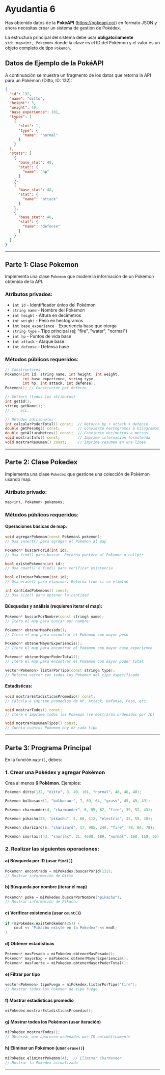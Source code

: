 # Ayudantia 6

Has obtenido datos de la **PokéAPI** (https://pokeapi.co/) en formato JSON y ahora necesitas crear un sistema de gestión de Pokédex.

La estructura principal del sistema debe usar **obligatoriamente** `std::map<int, Pokemon>` donde la clave es el ID del Pokémon y el valor es un objeto completo de tipo `Pokemon`.

## Datos de Ejemplo de la PokéAPI

A continuación se muestra un fragmento de los datos que retorna la API para un Pokémon (Ditto, ID: 132):

```json
{
  "id": 132,
  "name": "ditto",
  "height": 3,
  "weight": 40,
  "base_experience": 101,
  "types": [
    {
      "slot": 1,
      "type": {
        "name": "normal"
      }
    }
  ],
  "stats": [
    {
      "base_stat": 48,
      "stat": {
        "name": "hp"
      }
    },
    {
      "base_stat": 48,
      "stat": {
        "name": "attack"
      }
    },
    {
      "base_stat": 48,
      "stat": {
        "name": "defense"
      }
    }
  ]
}
```

---

## Parte 1: Clase Pokemon

Implementa una clase `Pokemon` que modele la información de un Pokémon obtenida de la API.

### Atributos privados:
- `int id` - Identificador único del Pokémon
- `string name` - Nombre del Pokémon
- `int height` - Altura en decímetros
- `int weight` - Peso en hectogramos
- `int base_experience` - Experiencia base que otorga
- `string type` - Tipo principal (ej: "fire", "water", "normal")
- `int hp` - Puntos de vida base
- `int attack` - Ataque base
- `int defense` - Defensa base

### Métodos públicos requeridos:

```cpp
// Constructores
Pokemon(int id, string name, int height, int weight, 
        int base_experience, string type, 
        int hp, int attack, int defense);
Pokemon(); // Constructor por defecto

// Getters (todos los atributos)
int getId();
string getName();
// ... etc.

// Métodos adicionales
int calcularPoderTotal() const;  // Retorna hp + attack + defense
double getPesoKg() const;        // Convierte hectogramos a kilogramos
double getAlturaMetros() const;  // Convierte decímetros a metros
void mostrarInfo() const;        // Imprime información formateada
void mostrarResumen() const;     // Imprime resumen en una línea
```

---

## Parte 2: Clase Pokedex

Implementa una clase `Pokedex` que gestione una colección de Pokémon usando map.

### Atributo privado:
```cpp
map<int, Pokemon> pokemons;
```

### Métodos públicos requeridos:

#### Operaciones básicas de map:
```cpp
void agregarPokemon(const Pokemon& pokemon);
// Usa insert() para agregar el Pokemon al map

Pokemon* buscarPorId(int id);
// Usa find() para buscar. Retorna puntero al Pokemon o nullptr

bool existePokemon(int id);
// Usa count() o find() para verificar existencia

bool eliminarPokemon(int id);
// Usa erase() para eliminar. Retorna true si se eliminó

int cantidadPokemons() const;
// Usa size() para obtener la cantidad
```

#### Búsquedas y análisis (requieren iterar el map):
```cpp
Pokemon* buscarPorNombre(const string& name);
// Itera el map para buscar por nombre

Pokemon* obtenerMasPesado();
// Itera el map para encontrar el Pokemon con mayor peso

Pokemon* obtenerMayorExperiencia();
// Itera el map para encontrar el Pokemon con mayor base_experience

Pokemon* obtenerMayorPoderTotal();
// Itera el map para encontrar el Pokemon con mayor poder total

vector<Pokemon> listarPorTipo(const string& type);
// Retorna vector con todos los Pokemon del tipo especificado
```

#### Estadísticas:
```cpp
void mostrarEstadisticasPromedio() const;
// Calcula e imprime promedios de HP, Attack, Defense, Peso, etc.

void mostrarTodos() const;
// Itera e imprime todos los Pokemon (se mostrarán ordenados por ID)

void mostrarResumenTipos() const;
// Cuenta cuántos Pokemon hay de cada tipo
```

---

## Parte 3: Programa Principal

En la función `main()`, debes:

### 1. Crear una Pokédex y agregar Pokémon

Crea al menos **6 Pokémon**. Ejemplos:

```cpp
Pokemon ditto(132, "ditto", 3, 40, 101, "normal", 48, 48, 48);

Pokemon bulbasaur(1, "bulbasaur", 7, 69, 64, "grass", 45, 49, 49);

Pokemon charmander(4, "charmander", 6, 85, 62, "fire", 39, 52, 43);

Pokemon pikachu(25, "pikachu", 4, 60, 112, "electric", 35, 55, 40);

Pokemon charizard(6, "charizard", 17, 905, 240, "fire", 78, 84, 78);

Pokemon snorlax(143, "snorlax", 21, 4600, 189, "normal", 160, 110, 65);
```

### 2. Realizar las siguientes operaciones:

#### a) Búsqueda por ID (usar `find()`)
```cpp
Pokemon* encontrado = miPokedex.buscarPorId(132);
// Mostrar información de Ditto
```

#### b) Búsqueda por nombre (iterar el map)
```cpp
Pokemon* poke = miPokedex.buscarPorNombre("pikachu");
// Mostrar información de Pikachu
```

#### c) Verificar existencia (usar `count()`)
```cpp
if (miPokedex.existePokemon(25)) {
    cout << "Pikachu existe en la Pokedex" << endl;
}
```

#### d) Obtener estadísticas
```cpp
Pokemon* masPesado = miPokedex.obtenerMasPesado();
Pokemon* mayorExp = miPokedex.obtenerMayorExperiencia();
Pokemon* masFuerte = miPokedex.obtenerMayorPoderTotal();
```

#### e) Filtrar por tipo
```cpp
vector<Pokemon> tipoFuego = miPokedex.listarPorTipo("fire");
// Mostrar todos los Pokemon de tipo fuego
```

#### f) Mostrar estadísticas promedio
```cpp
miPokedex.mostrarEstadisticasPromedio();
```

#### g) Mostrar todos los Pokémon (usar iteración)
```cpp
miPokedex.mostrarTodos();
// Observar que aparecen ordenados por ID automáticamente
```

#### h) Eliminar un Pokémon (usar `erase()`)
```cpp
miPokedex.eliminarPokemon(4);  // Eliminar Charmander
// Mostrar la Pokédex actualizada
```

---
